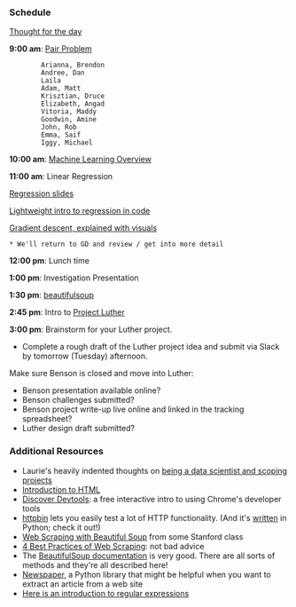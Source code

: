 ### Schedule

[Thought for the day](http://alisoncossette.github.io/Week_2/)

**9:00 am**: [Pair Problem](pair-html.md)

            Arianna, Brendon
            Andree, Dan
            Laila
            Adam, Matt
            Krisztian, Druce
            Elizabeth, Angad
            Vitoria, Maddy
            Goodwin, Amine
            John, Rob
            Emma, Saif
            Iggy, Michael

**10:00 am**: [Machine Learning Overview](Intro_to_Machine_Learning.pdf) 

**11:00 am**: Linear Regression

[Regression slides](Linear_Regression.pdf)

[Lightweight intro to regression in code](2_intro_to_regression.ipynb)

[Gradient descent, explained with visuals](gradient_descent.ipynb)

    * We'll return to GD and review / get into more detail

**12:00 pm**: Lunch time

**1:00 pm**: Investigation Presentation

**1:30 pm**: [beautifulsoup](web_scraping_beautifulsoup.ipynb)

**2:45 pm**: Intro to [Project Luther](../../../projects/02-luther/)

**3:00 pm**: Brainstorm for your Luther project.

 * Complete a rough draft of the Luther project idea and submit via Slack by tomorrow (Tuesday) afternoon.

Make sure Benson is closed and move into Luther:

 * Benson presentation available online?
 * Benson challenges submitted?
 * Benson project write-up live online and linked in the tracking spreadsheet?
 * Luther design draft submitted?


### Additional Resources

 * Laurie's heavily indented thoughts on [being a data scientist and scoping projects](../../../projects/02-luther/Project_Scope_Notes_for_Brainstorming.md)
 * [Introduction to HTML](https://developer.mozilla.org/en-US/docs/Web/Guide/HTML/Introduction
)
 * [Discover Devtools](http://discover-devtools.codeschool.com/): a free interactive intro to using Chrome's developer tools
 * [httpbin](http://httpbin.org/) lets you easily test a lot of HTTP functionality. (And it's [written](https://github.com/Runscope/httpbin) in Python; check it out!)
 * [Web Scraping with Beautiful Soup](http://web.stanford.edu/~zlotnick/TextAsData/Web_Scraping_with_Beautiful_Soup.html) from some Stanford class
 * [4 Best Practices of Web Scraping](http://scraping.pro/basic-web-scraping-principles/): not bad advice
 * The [BeautifulSoup documentation](http://www.crummy.com/software/BeautifulSoup/bs4/doc/) is very good. There are all sorts of methods and they're all described here!
 * [Newspaper](http://newspaper.readthedocs.org/), a Python library that might be helpful when you want to extract an article from a web site
 * [Here is an introduction to regular expressions](http://www.diveintopython.net/regular_expressions/)
